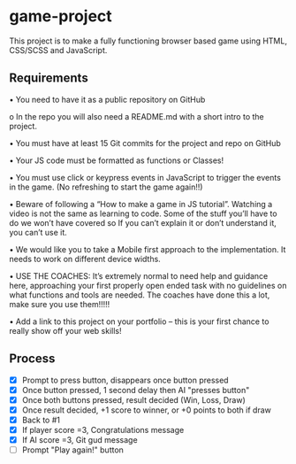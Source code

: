 # game-project

This project is to make a fully functioning browser based game using HTML, CSS/SCSS and JavaScript.


## Requirements ##

• You need to have it as a public repository on GitHub

  o In the repo you will also need a README.md with a short intro to the project.
  
• You must have at least 15 Git commits for the project and repo on GitHub

• Your JS code must be formatted as functions or Classes!

• You must use click or keypress events in JavaScript to trigger the events in the game.
  (No refreshing to start the game again!!)
  
• Beware of following a “How to make a game in JS tutorial”. Watching a video is not the
  same as learning to code. Some of the stuff you’ll have to do we won’t have covered so
  If you can’t explain it or don’t understand it, you can’t use it.
  
• We would like you to take a Mobile first approach to the implementation. It needs to
  work on different device widths.
  
• USE THE COACHES: It’s extremely normal to need help and guidance here, approaching
  your first properly open ended task with no guidelines on what functions and tools are
  needed. The coaches have done this a lot, make sure you use them!!!!!
  
• Add a link to this project on your portfolio – this is your first chance to really show off
  your web skills!


## Process ##

- [x] Prompt to press button, disappears once button pressed
- [x] Once button pressed, 1 second delay then AI "presses button"
- [x] Once both buttons pressed, result decided (Win, Loss, Draw)
- [x] Once result decided, +1 score to winner, or +0 points to both if draw
- [x] Back to #1
- [x] If player score =3, Congratulations message
- [x] If AI score =3, Git gud message
- [ ] Prompt "Play again!" button
